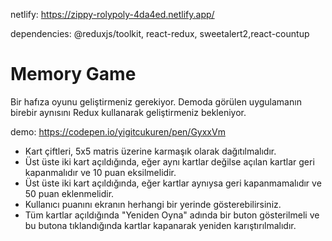 netlify: https://zippy-rolypoly-4da4ed.netlify.app/

dependencies: @reduxjs/toolkit, react-redux, sweetalert2,react-countup

# Memory Game

Bir hafıza oyunu geliştirmeniz gerekiyor. Demoda görülen uygulamanın birebir aynısını Redux kullanarak geliştirmeniz bekleniyor.

demo: https://codepen.io/yigitcukuren/pen/GyxxVm

- Kart çiftleri, 5x5 matris üzerine karmaşık olarak dağıtılmalıdır.
- Üst üste iki kart açıldığında, eğer aynı kartlar değilse açılan kartlar geri kapanmalıdır ve 10 puan eksilmelidir.
- Üst üste iki kart açıldığında, eğer kartlar aynıysa geri kapanmamalıdır ve 50 puan eklenmelidir.
- Kullanıcı puanını ekranın herhangi bir yerinde gösterebilirsiniz.
- Tüm kartlar açıldığında "Yeniden Oyna" adında bir buton gösterilmeli ve bu butona tıklandığında kartlar kapanarak yeniden karıştırılmalıdır.
